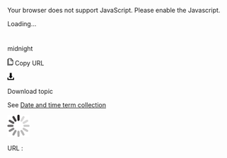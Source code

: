 Your browser does not support JavaScript. Please enable the Javascript.

Loading...

# 

midnight

![Copy URL](midnight_files/Copy.png)
Copy URL

![Download](midnight_files/Download.png)

Download topic

See [Date and time term collection](https://worldready.cloudapp.net/Styleguide/Read?id=2700&topicid=27390)

![In progress](midnight_files/activity-large.gif)

URL :
